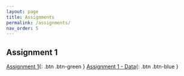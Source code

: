 ```yaml
---
layout: page
title: Assignments
permalink: /assignments/
nav_order: 5
---
```


## Assignment 1

[Assignment 1](https://github.com/bayreuth-politics/CI22/raw/gh-pages/docs/assignment/bayreuth22_assignment1.pdf){: .btn .btn-green }
[Assignment 1 - Data](https://bayreuth-politics.github.io/CI22/assignment/ballot.csv){: .btn .btn-blue }





